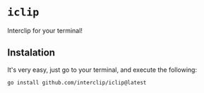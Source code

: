 # `iclip`

Interclip for your terminal!

## Instalation

It's very easy, just go to your terminal, and execute the following:

```bash
go install github.com/interclip/iclip@latest
```
